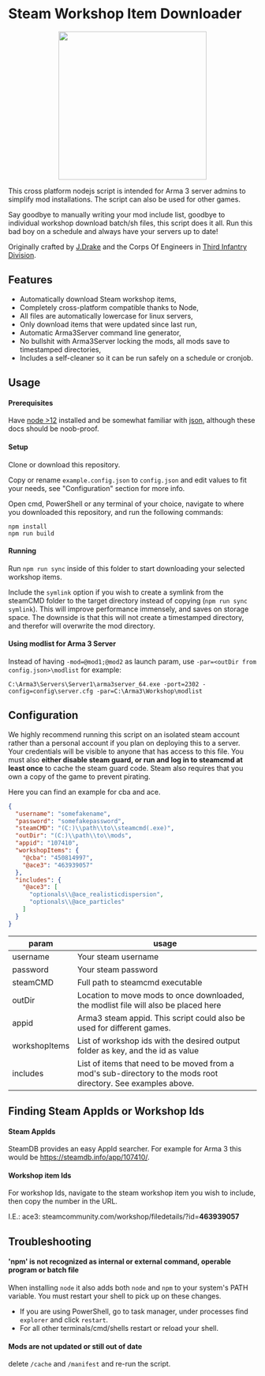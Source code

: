 # Steam Workshop Item Downloader
<p align="center">
    <img width="300" height="300" src="https://lh5.googleusercontent.com/u_m260bf8KfZbdlNwSwh_rXnE6QniyfroKI8jDawnXtoTxcI4Ctj8L1H22CNkPKxVfivZri7xswTFQKjSFLRpPrhfuFuc03K59xqix0fvJm26rC4xMQObAJMQxrCHf0kzSv3E4pF">
</p>

This cross platform nodejs script is intended for Arma 3 server admins to simplify mod installations. The script can also be used for other games.

Say goodbye to manually writing your mod include list, goodbye to individual workshop download batch/sh files,
this script does it all. Run this bad boy on a schedule and always have your servers up to date!

Originally crafted by [J.Drake](https://3rdinf.us/perscom/personnel/soldier/418-jannes-drake/) and the Corps Of Engineers in [Third Infantry Division](https://3rdinf.us).

## Features
- Automatically download Steam workshop items,
- Completely cross-platform compatible thanks to Node,
- All files are automatically lowercase for linux servers,
- Only download items that were updated since last run,
- Automatic Arma3Server command line generator,
- No bullshit with Arma3Server locking the mods, all mods save to timestamped directories,
- Includes a self-cleaner so it can be run safely on a schedule or cronjob.

## Usage
#### Prerequisites
Have [node >12](https://nodejs.org/en/) installed
and be somewhat familiar with [json](https://www.json.org/json-en.html), although these docs should be noob-proof.

#### Setup
Clone or download this repository.

Copy or rename `example.config.json` to `config.json` and edit values to fit your needs, see "Configuration" section for more info.

Open cmd, PowerShell or any terminal of your choice, navigate to where you downloaded this repository, and run the following commands:
```console
npm install
npm run build
```

#### Running
Run `npm run sync` inside of this folder to start downloading your selected workshop items.

Include the `symlink` option if you wish to create a symlink from the steamCMD folder to the target directory instead of copying (`npm run sync symlink`). This will improve performance immensely, and saves on storage space. The downside is that this will not create a timestamped directory, and therefor will overwrite the mod directory.

#### Using modlist for Arma 3 Server
Instead of having `-mod=@mod1;@mod2` as launch param, use `-par=<outDir from config.json>\modlist` 
for example: 
```
C:\Arma3\Servers\Server1\arma3server_64.exe -port=2302 -config=config\server.cfg -par=C:\Arma3\Workshop\modlist
```

## Configuration
We highly recommend running this script on an isolated steam account rather than a personal account if you plan on deploying this to a server. Your credentials will be visible to anyone that has access to this file.
You must also **either disable steam guard, or run and log in to steamcmd at least once** to cache the steam guard code. Steam also requires that you own a copy of the game to prevent pirating.

Here you can find an example for cba and ace.
```json
{
  "username": "somefakename",
  "password": "somefakepassword",
  "steamCMD": "(C:)\\path\\to\\steamcmd(.exe)",
  "outDir": "(C:)\\path\\to\\mods",
  "appid": "107410",
  "workshopItems": {
    "@cba": "450814997",
    "@ace3": "463939057"
  },
  "includes": {
    "@ace3": [
      "optionals\\@ace_realisticdispersion",
      "optionals\\@ace_particles"
    ]
  }
}
```
|param|usage|
|---|---|
|username|Your steam username|
|password|Your steam password|
|steamCMD|Full path to steamcmd executable|
|outDir|Location to move mods to once downloaded, the modlist file will also be placed here|
|appid|Arma3 steam appid. This script could also be used for different games.|
|workshopItems|List of workshop ids with the desired output folder as key, and the id as value|
|includes|List of items that need to be moved from a mod's sub-directory to the mods root directory. See examples above.|

## Finding Steam AppIds or Workshop Ids
#### Steam AppIds
SteamDB provides an easy AppId searcher. For example for Arma 3 this would be https://steamdb.info/app/107410/.

#### Workshop item Ids
For workshop Ids, navigate to the steam workshop item you wish to include, then copy the number in the URL.

I.E.: ace3: steamcommunity.com/workshop/filedetails/?id=**463939057**

## Troubleshooting
#### 'npm' is not recognized as internal or external command, operable program or batch file
When installing `node` it also adds both `node` and `npm` to your system's PATH variable. You must restart your shell to pick up on these changes.

- If you are using PowerShell, go to task manager, under processes find `explorer` and click `restart`.
- For all other terminals/cmd/shells restart or reload your shell.

#### Mods are not updated or still out of date
delete `/cache` and `/manifest` and re-run the script.
